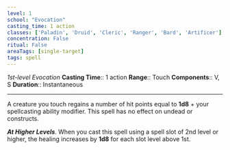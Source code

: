 ```yaml
---
level: 1
school: "Evocation"
casting_time: 1 action
classes: ['Paladin', 'Druid', 'Cleric', 'Ranger', 'Bard', 'Artificer']
concentration: False
ritual: False
areaTags: [single-target]
tags: spell
---
```


_1st-level Evocation_
**Casting Time**:: 1 action
**Range**:: Touch
**Components**:: V, S
**Duration**:: Instantaneous

---

A creature you touch regains a number of hit points equal to **1d8** + your spellcasting ability modifier. This spell has no effect on undead or constructs.


**_At Higher Levels_**. When you cast this spell using a spell slot of 2nd level or higher, the healing increases by **1d8** for each slot level above 1st.



